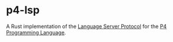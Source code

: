 # p4-lsp

A Rust implementation of the [Language Server Protocol](https://microsoft.github.io/language-server-protocol/) for the [P4 Programming Language](https://p4.org/).
